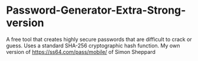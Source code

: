 # Password-Generator-Extra-Strong-version
A free tool that creates highly secure passwords that are difficult to crack or guess. Uses a standard SHA-256 cryptographic hash function.
My own version of https://ss64.com/pass/mobile/ of Simon Sheppard
